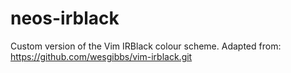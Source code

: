 # neos-irblack
Custom version of the Vim IRBlack colour scheme.
Adapted from: https://github.com/wesgibbs/vim-irblack.git
